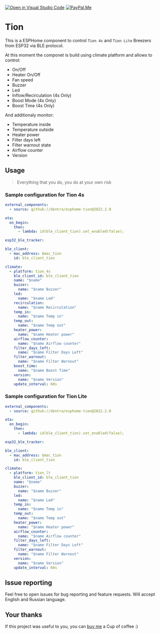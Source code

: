 [![Open in Visual Studio Code][open-in-vscode-shield]][open-in-vscode]
[![PayPal.Me][paypal-me-shield]][paypal-me]

[open-in-vscode-shield]: https://open.vscode.dev/badges/open-in-vscode.svg
[open-in-vscode]: https://open.vscode.dev/dentra/esphome-components

[paypal-me-shield]: https://img.shields.io/static/v1.svg?label=%20&message=PayPal.Me&logo=paypal
[paypal-me]: https://paypal.me/dentra0

# Tion

This is a ESPHome component to control `Tion 4s` and `Tion Lite` Breezers from ESP32 via BLE protocol.

At this moment the componet is build using climate platform and allows to control:

* On/Off
* Heater On/Off
* Fan speed
* Buzzer
* Led
* Inflow/Recirculation (4s Only)
* Boost Mode (4s Only)
* Boost Time (4s Only)

And additionaly monitor:

* Temperature inside
* Temperature outside
* Heater power
* Filter days left
* Filter warnout state
* Airflow counter
* Version

## Usage
> Everything that you do, you do at your own risk

### Sample configuration for Tion 4s
```yaml
external_components:
  - source: github://dentra/esphome-tion@2022.2.0

ota:
  on_begin:
    then:
      - lambda: id(ble_client_tion).set_enabled(false);

esp32_ble_tracker:

ble_client:
  - mac_address: $mac_tion
    id: ble_client_tion

climate:
  - platform: tion_4s
    ble_client_id: ble_client_tion
    name: "$name"
    buzzer:
      name: "$name Buzzer"
    led:
      name: "$name Led"
    recirculation:
      name: "$name Recirculation"
    temp_in:
      name: "$name Temp in"
    temp_out:
      name: "$name Temp out"
    heater_power:
      name: "$name Heater power"
    airflow_counter:
      name: "$name Airflow counter"
    filter_days_left:
      name: "$name Filter Days Left"
    filter_warnout:
      name: "$name Filter Warnout"
    boost_time:
      name: "$name Boost Time"
    version:
      name: "$name Version"
    update_interval: 60s
```

### Sample configuration for Tion Lite
```yaml
external_components:
  - source: github://dentra/esphome-tion@2022.2.0

ota:
  on_begin:
    then:
      - lambda: id(ble_client_tion).set_enabled(false);

esp32_ble_tracker:

ble_client:
  - mac_address: $mac_tion
    id: ble_client_tion

climate:
  - platform: tion_lt
    ble_client_id: ble_client_tion
    name: "$name"
    buzzer:
      name: "$name Buzzer"
    led:
      name: "$name Led"
    temp_in:
      name: "$name Temp in"
    temp_out:
      name: "$name Temp out"
    heater_power:
      name: "$name Heater power"
    airflow_counter:
      name: "$name Airflow counter"
    filter_days_left:
      name: "$name Filter Days Left"
    filter_warnout:
      name: "$name Filter Warnout"
    version:
      name: "$name Version"
    update_interval: 60s
```

## Issue reporting

Feel free to open issues for bug reporting and feature requests. Will accept English and Russian language.

## Your thanks
If this project was useful to you, you can [buy me](https://paypal.me/dentra0) a Cup of coffee :)
